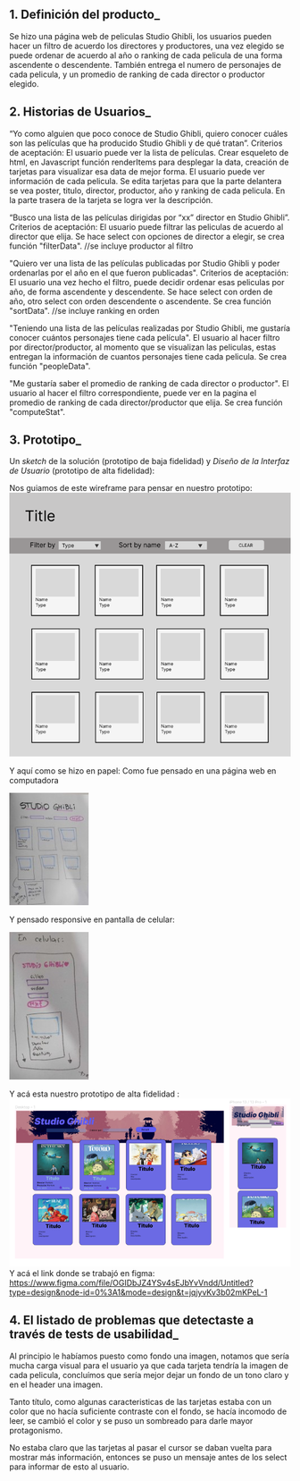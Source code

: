 ## 1. Definición del producto_ 
Se hizo una página web de peliculas Studio Ghibli, los usuarios pueden hacer un filtro de acuerdo los directores y productores, una vez elegido se puede ordenar de acuerdo al año o ranking de cada pelicula de una forma ascendente o descendente. También entrega el numero de personajes de cada pelicula, y un promedio de ranking de cada director o productor elegido.

## 2. Historias de Usuarios_

  “Yo como alguien que poco conoce de Studio Ghibli, quiero conocer cuáles son las películas que ha producido Studio Ghibli y de qué tratan”.
  Criterios de aceptación: 
  El usuario puede ver la lista de películas. Crear esqueleto de html, en Javascript función renderItems para desplegar la data, creación de tarjetas para visualizar esa data de mejor forma.
  El usuario puede ver información de cada pelicula. Se edita tarjetas para que la parte delantera se vea poster, titulo, director, productor, año y ranking de cada pelicula. En la parte trasera de la tarjeta se logra ver la descripción.

  “Busco una lista de las películas dirigidas por “xx” director en Studio Ghibli”.
  Criterios de aceptación: 
  El usuario puede filtrar las peliculas de acuerdo al director que elija. Se hace select con opciones de director a elegir, se crea función "filterData".
  //se incluye productor al filtro

  "Quiero ver una lista de las películas publicadas por Studio Ghibli y poder ordenarlas por el año en el que fueron publicadas".
  Criterios de aceptación:
  El usuario una vez hecho el filtro, puede decidir ordenar esas peliculas por año, de forma ascendente y descendente. Se hace select con orden de año, otro select con orden descendente o ascendente. Se crea función "sortData".
  //se incluye ranking en orden

  "Teniendo una lista de las películas realizadas por Studio Ghibli, me gustaría conocer cuántos personajes tiene cada película".
  El usuario al hacer filtro por director/productor, al momento que se visualizan las peliculas, estas entregan la información de cuantos personajes tiene cada pelicula.
  Se crea función "peopleData".

  "Me gustaría saber el promedio de ranking de cada director o productor".
  El usuario al hacer el filtro correspondiente, puede ver en la pagina el promedio de ranking de cada director/productor que elija.
  Se crea función "computeStat".

  
  ## 3. Prototipo_

   Un _sketch_ de la solución (prototipo de baja fidelidad) y
  _Diseño de la Interfaz de Usuario_ (prototipo de alta fidelidad):
  
  Nos guiamos de este wireframe para pensar en nuestro prototipo:
  ![Imagen referencial prototipo de baja fidelidad](image.png)
  
  Y aquí como se hizo en papel: 
  Como fue pensado en una página web en computadora
  
  ![Prototipo de baja fidelidad hecho en papel](prototipodebajafidelidad2.jpg)
  
  Y pensado responsive en pantalla de celular:
  
  ![Prototipo de baja fidelidad pensado en celular en papel](prototipodebajafidelidad.jpg)
  
  
  Y acá esta nuestro prototipo de alta fidelidad :
  ![Prototipo de alta fidelidad](<Captura.png>)
  Y acá el link donde se trabajó en figma: https://www.figma.com/file/OGIDbJZ4YSv4sEJbYvVndd/Untitled?type=design&node-id=0%3A1&mode=design&t=jqjyvKv3b02mKPeL-1 


  ## 4. El listado de problemas que detectaste a través de tests de usabilidad_
  
  Al principio le habíamos puesto como fondo una imagen, notamos que sería mucha carga visual para el usuario ya que cada tarjeta tendría la imagen de cada pelicula, concluímos que sería mejor dejar un fondo de un tono claro y en el header una imagen.

  Tanto título, como algunas caracteristicas de las tarjetas estaba con un color que no hacía suficiente contraste con el fondo, se hacía incomodo de leer, se cambió el color y se puso un sombreado para darle mayor protagonismo.

  No estaba claro que las tarjetas al pasar el cursor se daban vuelta para mostrar más información, entonces se puso un mensaje antes de los select para informar de esto al usuario.
  
  
